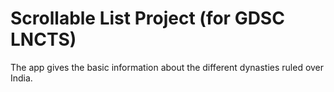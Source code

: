 Scrollable List Project (for GDSC LNCTS)
================================
The app gives the basic information about the different dynasties ruled over India.










